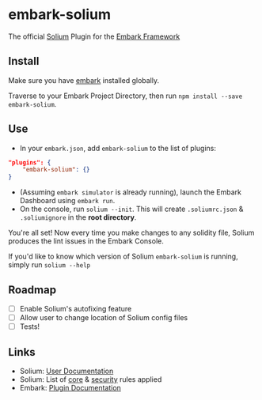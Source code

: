 # embark-solium
The official [Solium](https://github.com/duaraghav8/Solium) Plugin for the [Embark Framework](https://github.com/iurimatias/embark-framework)

## Install
Make sure you have [embark](https://www.npmjs.com/package/embark) installed globally.

Traverse to your Embark Project Directory, then run `npm install --save embark-solium`.

## Use
- In your `embark.json`, add `embark-solium` to the list of plugins:
```json
"plugins": {
    "embark-solium": {}
}
```
- (Assuming `embark simulator` is already running), launch the Embark Dashboard using `embark run`.
- On the console, run `solium --init`. This will create `.soliumrc.json` & `.soliumignore` in the **root directory**.

You're all set! Now every time you make changes to any solidity file, Solium produces the lint issues in the Embark Console.

If you'd like to know which version of Solium `embark-solium` is running, simply run `solium --help`

## Roadmap
- [ ] Enable Solium's autofixing feature
- [ ] Allow user to change location of Solium config files
- [ ] Tests!

## Links
- Solium: [User Documentation](http://solium.readthedocs.io/en/latest/user-guide.html)
- Solium: List of [core](http://solium.readthedocs.io/en/latest/user-guide.html#list-of-core-rules) & [security](https://www.npmjs.com/package/solium-plugin-security#list-of-rules) rules applied
- Embark: [Plugin Documentation](http://embark.readthedocs.io/en/latest/plugins.html)
